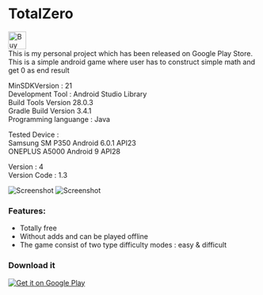 # TotalZero
<a href='https://ko-fi.com/Y8Y5L0LQ' target='_blank'><img height='36' style='border:0px;height:36px;' src='https://az743702.vo.msecnd.net/cdn/kofi2.png?v=0' border='0' alt='Buy Me a Coffee at ko-fi.com' /></a>
</br>This is my personal project which has been released on Google Play Store. This is a simple android game where user has to construct simple math and get 0 as end result

MinSDKVersion : 21
</br>Development Tool : Android Studio Library
</br>Build Tools Version 28.0.3
</br>Gradle Build Version 3.4.1
</br>Programming languange : Java

Tested Device :
</br> Samsung SM P350 Android 6.0.1 API23
</br> ONEPLUS A5000 Android 9 API28
  
Version : 4
</br>Version Code : 1.3
  
![Screenshot](https://github.com/snufflesrea/TotalZero/blob/master/ss1.PNG)
![Screenshot](https://github.com/snufflesrea/TotalZero/blob/master/ss2.PNG)

### Features:
- Totally free
- Without adds and can be played offline
- The game consist of two  type difficulty modes : easy & difficult

### Download it
<a href='https://play.google.com/store/apps/details?id=com.andreagift.totalzero&pcampaignid=MKT-Other-global-all-co-prtnr-py-PartBadge-Mar2515-1'><img alt='Get it on Google Play' src='https://play.google.com/intl/en_us/badges/images/generic/en_badge_web_generic.png'/></a>
